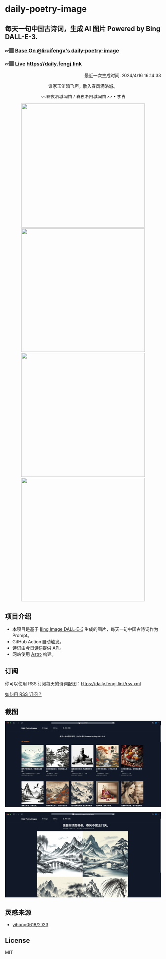 
# daily-poetry-image

## 每天一句中国古诗词，生成 AI 图片 Powered by Bing DALL-E-3.

### 👉🏽 [Base On @liruifengv's daily-poetry-image](https://github.com/liruifengv/daily-poetry-image)

### 👉🏽 [Live](https://daily.fengj.link) https://daily.fengj.link

<p align="right">
  最近一次生成时间: 2024/4/16 16:14:33
</p>
<p align="center">
谁家玉笛暗飞声，散入春风满洛城。
</p>
<p align="center">
<<春夜洛城闻笛 / 春夜洛阳城闻笛>> • 李白
</p>
<p align="center">
<img src="https://tse4.mm.bing.net/th/id/OIG3.7AhRJ3QHRhFy5aV7Cb5Q" height="400" width="400" />
<img src="https://tse1.mm.bing.net/th/id/OIG3.mOZSZDMiOoedo9b4pKIx" height="400" width="400" />
<img src="https://tse2.mm.bing.net/th/id/OIG3.WtPSIhfL4WuJ78viEvBg" height="400" width="400" />
<img src="https://tse1.mm.bing.net/th/id/OIG3.WgdvkNCK4b_1.wYVpUQW" height="400" width="400" />
</p>

## 项目介绍

-   本项目是基于 [Bing Image DALL-E-3](https://www.bing.com/images/create) 生成的图片，每天一句中国古诗词作为 Prompt。
-   GitHub Action 自动触发。
-   诗词由[今日诗词](https://www.jinrishici.com/)提供 API。
-   网站使用 [Astro](https://astro.build) 构建。

## 订阅

你可以使用 RSS 订阅每天的诗词配图：https://daily.fengj.link/rss.xml

[如何用 RSS 订阅？](https://zhuanlan.zhihu.com/p/55026716)

## 截图

![图片列表](./screenshots/Snipaste_2023-12-28_21-00-26.png)

![图片详情](./screenshots/Snipaste_2023-12-28_21-00-53.png)

## 灵感来源

-   [yihong0618/2023](https://github.com/yihong0618/2023)

## License

MIT
